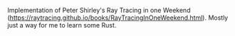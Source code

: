 Implementation of Peter Shirley's Ray Tracing in one Weekend (https://raytracing.github.io/books/RayTracingInOneWeekend.html). 
Mostly just a way for me to learn some Rust. 